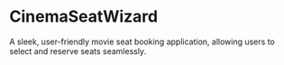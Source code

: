 # CinemaSeatWizard
A sleek, user-friendly movie seat booking application, allowing users to select and reserve seats seamlessly.

